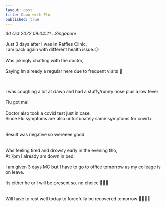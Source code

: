 ```yaml
---
layout: post
title: Down with Flu
published: true
---
```

_30 Oct 2022 09:04:21 . Singapore_
<br>
<br>
Just 3 days after I was in Raffles Clinic, 
<br>
I am back again with different health issue.😕
<br>
<br>
Was jokingly chatting with the doctor,
<br>
<br>
Saying Im already a regular here due to frequent visits 🥲
<br>
<!--more-->
<br>
<br>
I was coughing a lot at dawn and had a stuffy/runny nose plus a low fever
<br>
<br>
Flu got me! 
<br>
<br>
Doctor also took a covid test just in case,
<br>
Since Flu symptoms are also unfortunately same symptoms for covid+
<br>
<br>
<br>
Result was negative so wereeee good.
<br>
<br>
<br>
Was feeling tired and drowsy early in the evening tho,
<br>
At 7pm I already am down in bed.
<br>
<br>
I am given 3 days MC but I have to go to office tomorrow as my colleage is on leave. 
<br>
<br>
Its either he or I will be present so. no choice 🤷🏻‍♀️
<br>
<br>
<br>
Will have to rest well today to forcefully be recovered tomorrow 🙏🏼💪🏼
